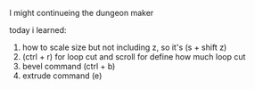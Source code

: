 I might continueing the dungeon maker

today i learned:
1. how to scale size but not including z, so it's (s + shift z)
2. (ctrl + r) for loop cut and scroll for define how much loop cut
3. bevel command (ctrl + b)
4. extrude command (e)